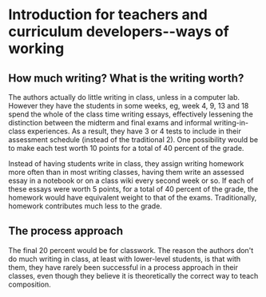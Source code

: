 # Introduction for teachers and curriculum developers--ways of working

## How much writing? What is the writing worth?

The authors actually do little writing in class, unless in a computer lab. However they have the students in some weeks, eg, week 4, 9, 13 and 18 spend the whole of the class time writing essays, effectively lessening the distinction between the midterm and final exams and informal writing-in-class experiences. As a result, they have 3 or 4 tests to include in their assessment schedule (instead of the traditional 2). One possibility would be to make each test worth 10 points for a total of 40 percent of the grade.

Instead of having students write in class, they assign writing homework more often than in most writing classes, having them write an assessed essay in a notebook or on a class wiki every second week or so. If each of these essays were worth 5 points, for a total of 40 percent of the grade, the homework would have equivalent weight to that of the exams. Traditionally, homework contributes much less to the grade.

## The process approach

The final 20 percent would be for classwork. The reason the authors don't do much writing in class, at least with lower-level students, is that with them, they have rarely been successful in a process approach in their classes, even though they believe it is theoretically the correct way to teach composition.


